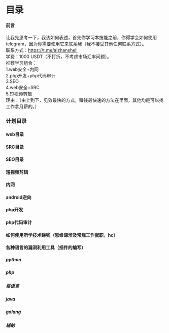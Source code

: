 # 目录
#### 前言
让我先思考一下，我该如何表述，首先你学习本技能之前，你得学会如何使用telegram，因为你需要使用它来联系我（我不接受其他任何联系方式）。\
联系方式：https://t.me/aizhanshell  \
学费：1000 USDT（不打折，不考虑市场汇率问题）。   \
推荐学习组合：  \
1.web安全+内网 \
2.php开发+php代码审计 \
3.SEO  \
4.web安全+SRC \
5.短视频剪辑  \
理由：（由上到下，见效最快的方式，赚钱最快速的方法在里面，其他均是可以找工作拿月薪的。）


### 计划目录
#### web目录


#### SRC目录

#### SEO目录

#### 短视频剪辑

#### 内网

#### android逆向

#### php开发

#### php代码审计

#### 如何使用所学技术赚钱（思维课涉及常规工作就职，hc）




#### 各种语言的漏洞利用工具（插件的编写）
##### python

##### php

##### 易语言

##### java

##### golang

##### 辅助

